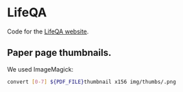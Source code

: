 # LifeQA

Code for the [LifeQA website](https://lit.eecs.umich.edu/lifeqa).

## Paper page thumbnails.

We used ImageMagick:

```bash
convert [0-7] ${PDF_FILE}thumbnail x156 img/thumbs/.png
```
